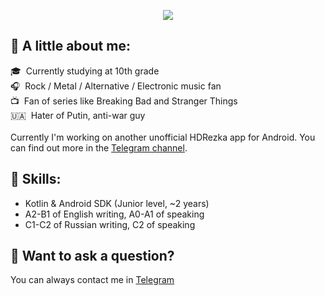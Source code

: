 <p  align="center">
<img src="https://user-images.githubusercontent.com/63253661/208587916-fbb698ea-8179-4afd-8990-44824d0ad6dc.png" />
</p>

## 🧻 A little about me:
🎓&nbsp; Currently studying at 10th grade \
🎧&nbsp; Rock / Metal / Alternative / Electronic music fan \
📺&nbsp; Fan of series like Breaking Bad and Stranger Things \
🇺🇦&nbsp; Hater of Putin, anti-war guy\
\
Сurrently I'm working on another unofficial HDRezka app for Android. You can find out more in the [Telegram channel](https://t.me/apphdr).


## 🦾 Skills:
- Kotlin & Android SDK (Junior level, ~2 years)
- A2-B1 of English writing, A0-A1 of speaking
- C1-C2 of Russian writing, C2 of speaking


## 🤨 Want to ask a question? 
You can always contact me in [Telegram](https://t.me/fournkner)

